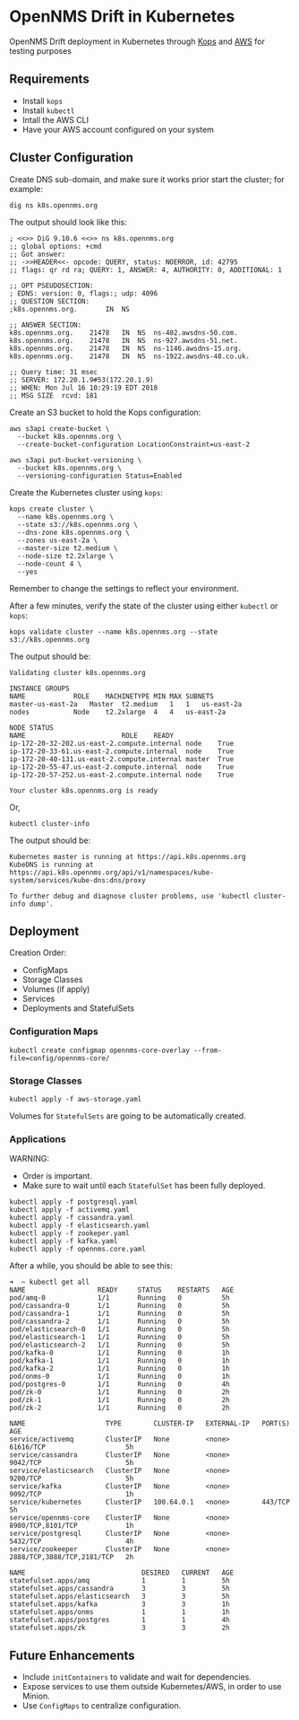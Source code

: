 # OpenNMS Drift in Kubernetes

OpenNMS Drift deployment in Kubernetes through [Kops](https://github.com/kubernetes/kops) and [AWS](https://aws.amazon.com/) for testing purposes

## Requirements

* Install `kops`
* Install `kubectl`
* Intall the AWS CLI
* Have your AWS account configured on your system

## Cluster Configuration

Create DNS sub-domain, and make sure it works prior start the cluster; for example:

```shell
dig ns k8s.opennms.org
```

The output should look like this:

```text
; <<>> DiG 9.10.6 <<>> ns k8s.opennms.org
;; global options: +cmd
;; Got answer:
;; ->>HEADER<<- opcode: QUERY, status: NOERROR, id: 42795
;; flags: qr rd ra; QUERY: 1, ANSWER: 4, AUTHORITY: 0, ADDITIONAL: 1

;; OPT PSEUDOSECTION:
; EDNS: version: 0, flags:; udp: 4096
;; QUESTION SECTION:
;k8s.opennms.org.		IN	NS

;; ANSWER SECTION:
k8s.opennms.org.	21478	IN	NS	ns-402.awsdns-50.com.
k8s.opennms.org.	21478	IN	NS	ns-927.awsdns-51.net.
k8s.opennms.org.	21478	IN	NS	ns-1146.awsdns-15.org.
k8s.opennms.org.	21478	IN	NS	ns-1922.awsdns-48.co.uk.

;; Query time: 31 msec
;; SERVER: 172.20.1.9#53(172.20.1.9)
;; WHEN: Mon Jul 16 10:29:19 EDT 2018
;; MSG SIZE  rcvd: 181
```

Create an S3 bucket to hold the Kops configuration:

```shell
aws s3api create-bucket \
  --bucket k8s.opennms.org \
  --create-bucket-configuration LocationConstraint=us-east-2

aws s3api put-bucket-versioning \
  --bucket k8s.opennms.org \
  --versioning-configuration Status=Enabled
```

Create the Kubernetes cluster using `kops`:

```shell
kops create cluster \
  --name k8s.opennms.org \
  --state s3://k8s.opennms.org \
  --dns-zone k8s.opennms.org \
  --zones us-east-2a \
  --master-size t2.medium \
  --node-size t2.2xlarge \
  --node-count 4 \
  --yes
```

Remember to change the settings to reflect your environment.

After a few minutes, verify the state of the cluster using either `kubectl` or `kops`:

```shell
kops validate cluster --name k8s.opennms.org --state s3://k8s.opennms.org
```

The output should be:

```text
Validating cluster k8s.opennms.org

INSTANCE GROUPS
NAME			ROLE	MACHINETYPE	MIN	MAX	SUBNETS
master-us-east-2a	Master	t2.medium	1	1	us-east-2a
nodes			Node	t2.2xlarge	4	4	us-east-2a

NODE STATUS
NAME						ROLE	READY
ip-172-20-32-202.us-east-2.compute.internal	node	True
ip-172-20-33-61.us-east-2.compute.internal	node	True
ip-172-20-40-131.us-east-2.compute.internal	master	True
ip-172-20-55-47.us-east-2.compute.internal	node	True
ip-172-20-57-252.us-east-2.compute.internal	node	True

Your cluster k8s.opennms.org is ready
```

Or,

```shell
kubectl cluster-info
```

The output should be:

```text
Kubernetes master is running at https://api.k8s.opennms.org
KubeDNS is running at https://api.k8s.opennms.org/api/v1/namespaces/kube-system/services/kube-dns:dns/proxy

To further debug and diagnose cluster problems, use 'kubectl cluster-info dump'.
```

## Deployment

Creation Order:

* ConfigMaps
* Storage Classes
* Volumes (if apply)
* Services
* Deployments and StatefulSets

### Configuration Maps

```shell
kubectl create configmap opennms-core-overlay --from-file=config/opennms-core/
```

### Storage Classes

```shell
kubectl apply -f aws-storage.yaml
```

Volumes for `StatefulSets` are going to be automatically created.

### Applications

WARNING:

* Order is important.
* Make sure to wait until each `StatefulSet` has been fully deployed.

```shell
kubectl apply -f postgresql.yaml
kubectl apply -f activemq.yaml
kubectl apply -f cassandra.yaml
kubectl apply -f elasticsearch.yaml
kubectl apply -f zookeper.yaml
kubectl apply -f kafka.yaml
kubectl apply -f opennms.core.yaml
```

After a while, you should be able to see this:

```text
➜  ~ kubectl get all
NAME                  READY     STATUS    RESTARTS   AGE
pod/amq-0             1/1       Running   0          5h
pod/cassandra-0       1/1       Running   0          5h
pod/cassandra-1       1/1       Running   0          5h
pod/cassandra-2       1/1       Running   0          5h
pod/elasticsearch-0   1/1       Running   0          5h
pod/elasticsearch-1   1/1       Running   0          5h
pod/elasticsearch-2   1/1       Running   0          5h
pod/kafka-0           1/1       Running   0          1h
pod/kafka-1           1/1       Running   0          1h
pod/kafka-2           1/1       Running   0          1h
pod/onms-0            1/1       Running   0          1h
pod/postgres-0        1/1       Running   0          4h
pod/zk-0              1/1       Running   0          2h
pod/zk-1              1/1       Running   0          2h
pod/zk-2              1/1       Running   0          2h

NAME                    TYPE        CLUSTER-IP   EXTERNAL-IP   PORT(S)                      AGE
service/activemq        ClusterIP   None         <none>        61616/TCP                    5h
service/cassandra       ClusterIP   None         <none>        9042/TCP                     5h
service/elasticsearch   ClusterIP   None         <none>        9200/TCP                     5h
service/kafka           ClusterIP   None         <none>        9092/TCP                     1h
service/kubernetes      ClusterIP   100.64.0.1   <none>        443/TCP                      5h
service/opennms-core    ClusterIP   None         <none>        8980/TCP,8101/TCP            1h
service/postgresql      ClusterIP   None         <none>        5432/TCP                     4h
service/zookeeper       ClusterIP   None         <none>        2888/TCP,3888/TCP,2181/TCP   2h

NAME                             DESIRED   CURRENT   AGE
statefulset.apps/amq             1         1         5h
statefulset.apps/cassandra       3         3         5h
statefulset.apps/elasticsearch   3         3         5h
statefulset.apps/kafka           3         3         1h
statefulset.apps/onms            1         1         1h
statefulset.apps/postgres        1         1         4h
statefulset.apps/zk              3         3         2h
```

## Future Enhancements

* Include `initContainers` to validate and wait for dependencies.
* Expose services to use them outside Kubernetes/AWS, in order to use Minion.
* Use `ConfigMaps` to centralize configuration.

